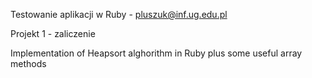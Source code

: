 Testowanie aplikacji w Ruby - pluszuk@inf.ug.edu.pl

Projekt 1 - zaliczenie

Implementation of Heapsort alghorithm in Ruby plus some useful array methods

